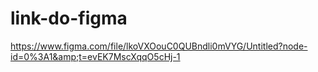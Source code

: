 # link-do-figma
https://www.figma.com/file/lkoVXOouC0QUBndli0mVYG/Untitled?node-id=0%3A1&amp;t=evEK7MscXqqO5cHj-1
